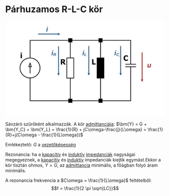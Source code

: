 # Párhuzamos R-L-C kör

![alt text](./img/parhuzamos-rlc-kor.png)

Sávzáró szűrőként alkalmazzák.
A kör [admittanciája](./admittancia.md): $\bm{Y} = G + \bm{Y_C} + \bm{Y_L} = \frac{1}{R} + jC\omega-\frac{j}{L\omega} = \frac{1}{R}+j(C\omega - \frac{1}{L\omega})$

Emlékeztető: $G$ a [vezetőképesség](./vezetokepesseg.md)

Rezonancia: ha a [kapacitív](./kapacitas.md) és [induktív](./induktivitas.md) [impedanciák](./impedancia.md) nagyságai megegyeznek, a [kapacitív](./kapacitas.md) és [induktív](./induktivitas.md) impedanciák kiejtik egymást.Ekkor a kör tisztán ohmos, $Y = G$, az [admittancia](./admittancia.md) minimális, a főágban folyó áram minimális.

A rezonancia frekvencia a $C\omega = \frac{1}{L\omega}$ feltételből:
$$f = \frac{1}{2 \pi \sqrt{LC}}$$